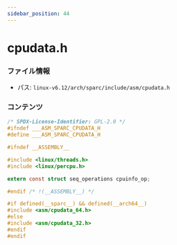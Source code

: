 ```yaml
---
sidebar_position: 44
---
```

# cpudata.h

### ファイル情報

- パス: `linux-v6.12/arch/sparc/include/asm/cpudata.h`

### コンテンツ

```h
/* SPDX-License-Identifier: GPL-2.0 */
#ifndef ___ASM_SPARC_CPUDATA_H
#define ___ASM_SPARC_CPUDATA_H

#ifndef __ASSEMBLY__

#include <linux/threads.h>
#include <linux/percpu.h>

extern const struct seq_operations cpuinfo_op;

#endif /* !(__ASSEMBLY__) */

#if defined(__sparc__) && defined(__arch64__)
#include <asm/cpudata_64.h>
#else
#include <asm/cpudata_32.h>
#endif
#endif

```
